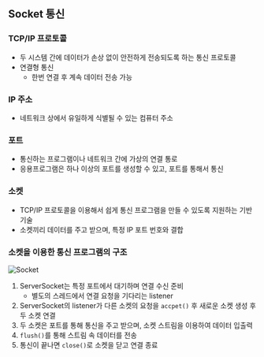 ## Socket 통신

### TCP/IP 프로토콜

- 두 시스템 간에 데이터가 손상 없이 안전하게 전송되도록 하는 통신 프로토콜
- 연결형 통신
    - 한번 연결 후 계속 데이터 전송 가능

### IP 주소

- 네트워크 상에서 유일하게 식별될 수 있는 컴퓨터 주소

### 포트

- 통신하는 프로그램이나 네트워크 간에 가상의 연결 통로
- 응용프로그램은 하나 이상의 포트를 생성할 수 있고, 포트를 통해서 통신

### 소켓

- TCP/IP 프로토콜을 이용해서 쉽게 통신 프로그램을 만들 수 있도록 지원하는 기반 기술
- 소켓끼리 데이터를 주고 받으며, 특정 IP 포트 번호와 결합

### 소켓을 이용한 통신 프로그램의 구조

![Socket](https://github.com/boseungk/TIL/assets/95980754/ed84bc3a-50e0-42f7-9dab-33d6e47d6c11)

1. ServerSocket는 특정 포트에서 대기하며 연결 수신 준비
    - 별도의 스레드에서 연결 요청을 기다리는 listener
2. ServerSocket의 listener가 다른 소켓의 요청을 `accpet()` 후 새로운 소켓 생성 후 두 소켓 연결
3. 두 소켓은 포트를 통해 통신을 주고 받으며, 소켓 스트림을 이용하여 데이터 입출력
4. `flush()`를 통해 스트림 속 데이터를 전송
5. 통신이 끝나면 `close()`로 소켓을 닫고 연결 종료